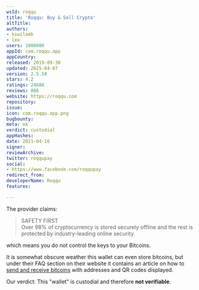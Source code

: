 ```yaml
---
wsId: roqqu
title: 'Roqqu: Buy & Sell Crypto'
altTitle: 
authors:
- kiwilamb
- leo
users: 1000000
appId: com.roqqu.app
appCountry: 
released: 2019-09-30
updated: 2025-04-07
version: 2.5.50
stars: 4.2
ratings: 24688
reviews: 866
website: https://roqqu.com
repository: 
issue: 
icon: com.roqqu.app.png
bugbounty: 
meta: ok
verdict: custodial
appHashes: 
date: 2021-04-16
signer: 
reviewArchive: 
twitter: roqqupay
social:
- https://www.facebook.com/roqqupay
redirect_from: 
developerName: Roqqu
features: 

---
```


The provider claims:

> SAFETY FIRST<br>
  Over 98% of cryptocurrency is stored securely offline and the rest is
  protected by industry-leading online security.

which means you do not control the keys to your Bitcoins.

It is somewhat obscure weather this wallet can even store bitcoins, but under
their FAQ section on their website it contains an article on how to
[send and receive bitcoins](https://roqqu.com/knowledge/articles/send/how-to-send-and-receive-btc)
with addresses and QR codes displayed.

Our verdict: This "wallet" is custodial and therefore **not verifiable**.
